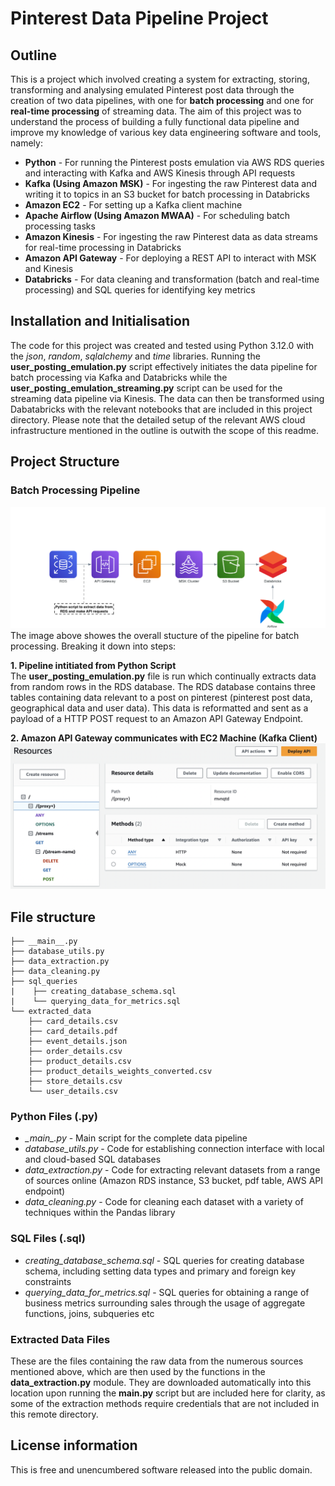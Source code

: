 # Pinterest Data Pipeline Project

## Outline
This is a project which involved creating a system for extracting, storing, transforming and analysing emulated Pinterest post data through the creation of two data pipelines, with one for **batch processing** and one for **real-time processing** of streaming data. The aim of this project was to understand the process of building a fully functional data pipeline and improve my knowledge of various key data engineering software and tools, namely:
- **Python** - For running the Pinterest posts emulation via AWS RDS queries and interacting with Kafka and AWS Kinesis through API requests
- **Kafka (Using Amazon MSK)** - For ingesting the raw Pinterest data and writing it to topics in an S3 bucket for batch processing in Databricks
- **Amazon EC2** - For setting up a Kafka client machine
- **Apache Airflow (Using Amazon MWAA)** - For scheduling batch processing tasks
- **Amazon Kinesis** - For ingesting the raw Pinterest data as data streams for real-time processing in Databricks
- **Amazon API Gateway** - For deploying a REST API to interact with MSK and Kinesis
- **Databricks** - For data cleaning and transformation (batch and real-time processing) and SQL queries for identifying key metrics

## Installation and Initialisation
The code for this project was created and tested using Python 3.12.0 with the *json*, *random*, *sqlalchemy* and *time* libraries. Running the **user_posting_emulation.py** script effectively initiates the data pipeline for batch processing via Kafka and Databricks while the **user_posting_emulation_streaming.py** script can be used for the streaming data pipeline via Kinesis. The data can then be transformed using Dabatabricks with the relevant notebooks that are included in this project directory. Please note that the detailed setup of the relevant AWS cloud infrastructure mentioned in the outline is outwith the scope of this readme.

## Project Structure
### Batch Processing Pipeline
![Alt text](images/batch.png)
The image above showes the overall stucture of the pipeline for batch processing. Breaking it down into steps: 
  
**1. Pipeline intitiated from Python Script**  
The **user_posting_emulation.py** file is run which continually extracts data from random rows in the RDS database. The RDS database contains three tables containing data relevant to a post on pinterest (pinterest post data, geographical data and user data). This data is reformatted and sent as a payload of a HTTP POST request to an Amazon API Gateway Endpoint.

**2. Amazon API Gateway communicates with EC2 Machine (Kafka Client)**
![Alt text](images/api.png)

## File structure
```
├── __main__.py
├── database_utils.py
├── data_extraction.py
├── data_cleaning.py
├── sql_queries
|    ├── creating_database_schema.sql
|    └── querying_data_for_metrics.sql
└── extracted_data
    ├── card_details.csv
    ├── card_details.pdf
    ├── event_details.json
    ├── order_details.csv
    ├── product_details.csv
    ├── product_details_weights_converted.csv
    ├── store_details.csv
    └── user_details.csv

```
### Python Files (.py)
- *\__main\__.py* - Main script for the complete data pipeline
- *database_utils.py* - Code for establishing connection interface with local and cloud-based SQL databases
- *data_extraction.py* - Code for extracting relevant datasets from a range of sources online (Amazon RDS instance, S3 bucket, pdf table, AWS API endpoint)
- *data_cleaning.py* - Code for cleaning each dataset with a variety of techniques within the Pandas library

### SQL Files (.sql)
- *creating_database_schema.sql* - SQL queries for creating database schema, including setting data types and primary and foreign key constraints
- *querying_data_for_metrics.sql* - SQL queries for obtaining a range of business metrics surrounding sales through the usage of aggregate functions, joins, subqueries etc
  
### Extracted Data Files
These are the files containing the raw data from the numerous sources mentioned above, which are then used by the functions in the **data_extraction.py** module. They are downloaded automatically into this location upon running the **__main__.py** script but are included here for clarity, as some of the extraction methods require credentials that are not included in this remote directory.

## License information
This is free and unencumbered software released into the public domain.




